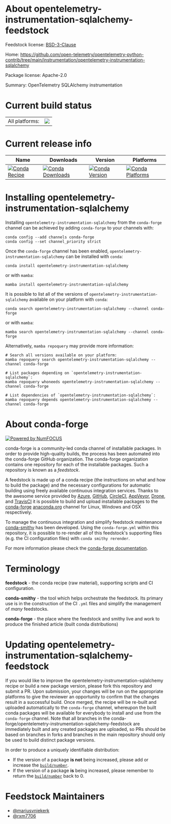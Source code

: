 About opentelemetry-instrumentation-sqlalchemy-feedstock
========================================================

Feedstock license: [BSD-3-Clause](https://github.com/conda-forge/opentelemetry-instrumentation-sqlalchemy-feedstock/blob/main/LICENSE.txt)

Home: https://github.com/open-telemetry/opentelemetry-python-contrib/tree/main/instrumentation/opentelemetry-instrumentation-sqlalchemy

Package license: Apache-2.0

Summary: OpenTelemetry SQLAlchemy instrumentation

Current build status
====================


<table><tr><td>All platforms:</td>
    <td>
      <a href="https://dev.azure.com/conda-forge/feedstock-builds/_build/latest?definitionId=13858&branchName=main">
        <img src="https://dev.azure.com/conda-forge/feedstock-builds/_apis/build/status/opentelemetry-instrumentation-sqlalchemy-feedstock?branchName=main">
      </a>
    </td>
  </tr>
</table>

Current release info
====================

| Name | Downloads | Version | Platforms |
| --- | --- | --- | --- |
| [![Conda Recipe](https://img.shields.io/badge/recipe-opentelemetry--instrumentation--sqlalchemy-green.svg)](https://anaconda.org/conda-forge/opentelemetry-instrumentation-sqlalchemy) | [![Conda Downloads](https://img.shields.io/conda/dn/conda-forge/opentelemetry-instrumentation-sqlalchemy.svg)](https://anaconda.org/conda-forge/opentelemetry-instrumentation-sqlalchemy) | [![Conda Version](https://img.shields.io/conda/vn/conda-forge/opentelemetry-instrumentation-sqlalchemy.svg)](https://anaconda.org/conda-forge/opentelemetry-instrumentation-sqlalchemy) | [![Conda Platforms](https://img.shields.io/conda/pn/conda-forge/opentelemetry-instrumentation-sqlalchemy.svg)](https://anaconda.org/conda-forge/opentelemetry-instrumentation-sqlalchemy) |

Installing opentelemetry-instrumentation-sqlalchemy
===================================================

Installing `opentelemetry-instrumentation-sqlalchemy` from the `conda-forge` channel can be achieved by adding `conda-forge` to your channels with:

```
conda config --add channels conda-forge
conda config --set channel_priority strict
```

Once the `conda-forge` channel has been enabled, `opentelemetry-instrumentation-sqlalchemy` can be installed with `conda`:

```
conda install opentelemetry-instrumentation-sqlalchemy
```

or with `mamba`:

```
mamba install opentelemetry-instrumentation-sqlalchemy
```

It is possible to list all of the versions of `opentelemetry-instrumentation-sqlalchemy` available on your platform with `conda`:

```
conda search opentelemetry-instrumentation-sqlalchemy --channel conda-forge
```

or with `mamba`:

```
mamba search opentelemetry-instrumentation-sqlalchemy --channel conda-forge
```

Alternatively, `mamba repoquery` may provide more information:

```
# Search all versions available on your platform:
mamba repoquery search opentelemetry-instrumentation-sqlalchemy --channel conda-forge

# List packages depending on `opentelemetry-instrumentation-sqlalchemy`:
mamba repoquery whoneeds opentelemetry-instrumentation-sqlalchemy --channel conda-forge

# List dependencies of `opentelemetry-instrumentation-sqlalchemy`:
mamba repoquery depends opentelemetry-instrumentation-sqlalchemy --channel conda-forge
```


About conda-forge
=================

[![Powered by
NumFOCUS](https://img.shields.io/badge/powered%20by-NumFOCUS-orange.svg?style=flat&colorA=E1523D&colorB=007D8A)](https://numfocus.org)

conda-forge is a community-led conda channel of installable packages.
In order to provide high-quality builds, the process has been automated into the
conda-forge GitHub organization. The conda-forge organization contains one repository
for each of the installable packages. Such a repository is known as a *feedstock*.

A feedstock is made up of a conda recipe (the instructions on what and how to build
the package) and the necessary configurations for automatic building using freely
available continuous integration services. Thanks to the awesome service provided by
[Azure](https://azure.microsoft.com/en-us/services/devops/), [GitHub](https://github.com/),
[CircleCI](https://circleci.com/), [AppVeyor](https://www.appveyor.com/),
[Drone](https://cloud.drone.io/welcome), and [TravisCI](https://travis-ci.com/)
it is possible to build and upload installable packages to the
[conda-forge](https://anaconda.org/conda-forge) [anaconda.org](https://anaconda.org/)
channel for Linux, Windows and OSX respectively.

To manage the continuous integration and simplify feedstock maintenance
[conda-smithy](https://github.com/conda-forge/conda-smithy) has been developed.
Using the ``conda-forge.yml`` within this repository, it is possible to re-render all of
this feedstock's supporting files (e.g. the CI configuration files) with ``conda smithy rerender``.

For more information please check the [conda-forge documentation](https://conda-forge.org/docs/).

Terminology
===========

**feedstock** - the conda recipe (raw material), supporting scripts and CI configuration.

**conda-smithy** - the tool which helps orchestrate the feedstock.
                   Its primary use is in the construction of the CI ``.yml`` files
                   and simplify the management of *many* feedstocks.

**conda-forge** - the place where the feedstock and smithy live and work to
                  produce the finished article (built conda distributions)


Updating opentelemetry-instrumentation-sqlalchemy-feedstock
===========================================================

If you would like to improve the opentelemetry-instrumentation-sqlalchemy recipe or build a new
package version, please fork this repository and submit a PR. Upon submission,
your changes will be run on the appropriate platforms to give the reviewer an
opportunity to confirm that the changes result in a successful build. Once
merged, the recipe will be re-built and uploaded automatically to the
`conda-forge` channel, whereupon the built conda packages will be available for
everybody to install and use from the `conda-forge` channel.
Note that all branches in the conda-forge/opentelemetry-instrumentation-sqlalchemy-feedstock are
immediately built and any created packages are uploaded, so PRs should be based
on branches in forks and branches in the main repository should only be used to
build distinct package versions.

In order to produce a uniquely identifiable distribution:
 * If the version of a package **is not** being increased, please add or increase
   the [``build/number``](https://docs.conda.io/projects/conda-build/en/latest/resources/define-metadata.html#build-number-and-string).
 * If the version of a package **is** being increased, please remember to return
   the [``build/number``](https://docs.conda.io/projects/conda-build/en/latest/resources/define-metadata.html#build-number-and-string)
   back to 0.

Feedstock Maintainers
=====================

* [@mariusvniekerk](https://github.com/mariusvniekerk/)
* [@rxm7706](https://github.com/rxm7706/)

